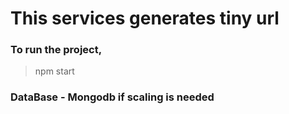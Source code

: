 # This services generates tiny url

### To run the project, 
> npm start

### DataBase - Mongodb if scaling is needed